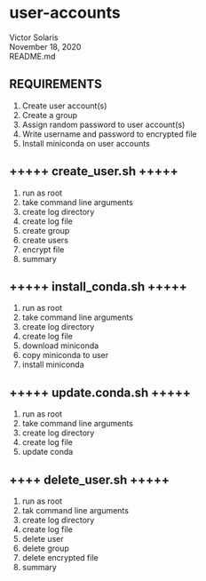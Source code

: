 # user-accounts

Victor Solaris <br />
November 18, 2020 <br />
README.md <br />

##	REQUIREMENTS
1. Create user account(s)
2. Create a group
3. Assign random password to user account(s)
4. Write username and password to encrypted file
4. Install miniconda on user accounts

## +++++ create_user.sh +++++

1. run as root
2. take command line arguments
3. create log directory
4. create log file
5. create group
6. create users
7. encrypt file
8. summary

## +++++ install_conda.sh +++++

1. run as root
2. take command line arguments
3. create log directory
4. create log file
5. download miniconda
6. copy miniconda to user
7. install miniconda

## +++++ update.conda.sh +++++

1. run as root
2. take command line arguments
3. create log directory
4. create log file
5. update conda

## ++++ delete_user.sh +++++

1. run as root
2. tak command line arguments
3. create log directory
4. create log file
5. delete user
6. delete group
7. delete encrypted file
8. summary

